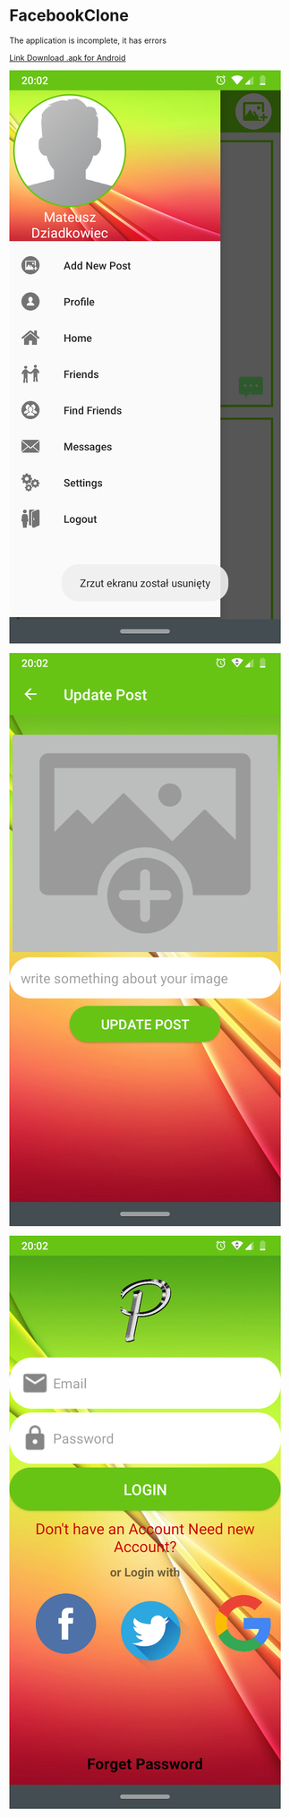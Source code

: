 # FacebookClone

The application is incomplete, it has errors

<a target="_blank" rel="noopener noreferrer" href="https://drive.google.com/file/d/12PQlXwX0Eqzza4DT1uJ3uqxxCwS5mK7o/view?usp=sharing">Link Download .apk for Android</a>

[![Watch the video](https://github.com/mateuszd2411/FacebookClone/blob/master48/Scr/Screenshot_20200818-200226.png)](https://drive.google.com/file/d/12PQlXwX0Eqzza4DT1uJ3uqxxCwS5mK7o/view?usp=sharing)

[![Watch the video](https://github.com/mateuszd2411/FacebookClone/blob/master48/Scr/Screenshot_20200818-200231.png)](https://drive.google.com/file/d/12PQlXwX0Eqzza4DT1uJ3uqxxCwS5mK7o/view?usp=sharing)

[![Watch the video](https://github.com/mateuszd2411/FacebookClone/blob/master48/Scr/Screenshot_20200818-200247.png)](https://drive.google.com/file/d/12PQlXwX0Eqzza4DT1uJ3uqxxCwS5mK7o/view?usp=sharing)

